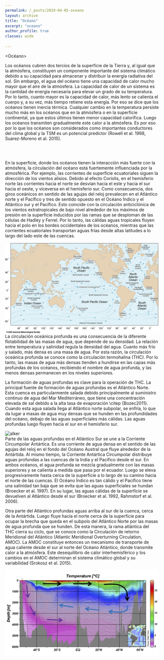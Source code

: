 ```yaml
---
permalink: /_posts/2019-04-05-oceano
layout: archive
title: "Océano"
excerpt: "oceano"
author_profile: true 
classes: wide

---
```

<Océano>

Los océanos cubren dos tercios de la superficie de la Tierra y, al igual que la atmósfera, constituyen un componente importante del sistema climático debido a su capacidad para almacenar y distribuir la energía radiativa del sol. Sin embargo, el agua del océano tiene una capacidad de calor mucho mayor que el aire de la atmósfera. La capacidad de calor de un sistema es la cantidad de energía necesaria para elevar un grado de su temperatura. Por lo tanto, cuanto mayor es la capacidad de calor, más lento se calienta el cuerpo y, a su vez, más tiempo retiene esta energía. Por eso se dice que los océanos tienen inercia térmica. Cualquier cambio en la temperatura persiste mucho más en los océanos que en la atmósfera o en la superficie continental, ya que estos últimos tienen menor capacidad calorífica. Luego los océanos transmiten gradualmente este calor a la atmósfera. Es por eso por lo que los océanos son considerados como importantes conductores del clima global y la TSM es un potencial predictor (Rowell et al. 1998, Suarez-Moreno et al. 2015). <br>

<br/><br/>

En la superficie, donde los océanos tienen la interacción más fuerte con la atmósfera, la circulación del océano está fuertemente influenciada por la atmosférica. Por ejemplo, las corrientes de superficie ecuatoriales siguen la dirección de los vientos alisios. Debido al efecto Coriolis, en el hemisferio norte las corrientes hacia el norte se desvían hacia el este y hacia el sur hacia el oeste, y viceversa en el hemisferio sur. Como consecuencia, dos giros oceánicos en sentido de las agujas del reloj prevalecen en el Atlántico norte y el Pacífico y tres de sentido opuesto en el Océano Índico y el Atlántico sur y el Pacífico. Esto coincide con la circulación anticiclónica de los vientos extratropicales de bajo nivel alrededor de los máximos de presión en la superficie inducidos por las ramas que se desploman de las células de Hadley y Ferrel. Por lo tanto, las cálidas aguas tropicales fluyen hacia el polo en los bordes occidentales de los océanos, mientras que las corrientes ecuatoriales transportan aguas frías desde altas latitudes a lo largo del lado este de las cuencas.


<img src="/assets/images/research/FIG6-SurfOceCurrents.png"
     alt="alker"
     width="600"
     description="Representación esquemática de las corrientes oceánicas superficiales impulsadas por el viento. Fuente oceanmotion.org."
     style="float: left; margin-right: 10px;" />

La circulación oceánica profunda es una consecuencia de la diferente flotabilidad de las masas de agua, que depende de su densidad. La relación entre temperatura y salinidad regula la densidad del agua. Cuanto más frío y salado, más densa es una masa de agua. Por esta razón, la circulación oceánica profunda se conoce como la circulación termohalina (THC). Por lo tanto, las masas de agua más densas tienden a hundirse en las capas más profundas de los océanos, recibiendo el nombre de agua profunda, y las menos densas permanecen en los niveles superiores. 


La formación de aguas profundas es clave para la operación de THC. La principal fuente de formación de aguas profundas es el Atlántico Norte. Esta cuenca es particularmente salada debido principalmente al suministro continuo de agua del Mar Mediterráneo, que tiene una concentración elevada de sal debido a la alta tasa de evaporación \citep {Bozec2011}. Cuando esta agua salada llega al Atlántico norte subpolar, se enfría, lo que da lugar a masas de agua muy densas que se hunden en las profundidades del océano, debajo de las aguas superficiales más cálidas. Las aguas profundas luego fluyen hacia el sur en el hemisferio sur. <br>

<img src="/assets/images/research/IG7-THC.png"
     alt="alker"
     width="600"
     description="Mapa esquemático de la circulación termohalina global. Tomado de Rahmstorf et al 2006."
     style="float: left; margin-right: 10px;" />

Parte de las aguas profundas en el Atlántico Sur se une a la Corriente Circumpolar Antártica. Es una corriente de agua densa en el sentido de las agujas del reloj en el fondo del Océano Austral que fluye alrededor de la Antártida. Al mismo tiempo, la Corriente Antártica Circumpolar distribuye aguas profundas a las cuencas de la India y el Pacífico desde el sur. En ambos océanos, el agua profunda se mezcla gradualmente con las masas superiores y se calienta a medida que pasa por el ecuador. Luego se eleva progresivamente hasta cerca de la superficie a lo largo de su camino hacia el norte de las cuencas. El Océano Índico es tan cálido y el Pacífico tiene una salinidad tan baja que se evita que las aguas superficiales se hundan (Broecker et al. 1997). En su lugar, las aguas cálidas de la superficie se devuelven al Atlántico desde el sur (Broecker et al. 1992, Rahmstorf et al. 2006). 


Otra parte del Atlántico profundas aguas arriba al sur de la cuenca, cerca de la Antártida. Luego fluye hacia el norte cerca de la superficie para ocupar la brecha que queda en el subpolo del Atlántico Norte por las masas de agua profunda que se hunden.  De esta manera, la rama atlántica del THC cierra su ciclo, que se conoce como la Circulación de retorno Meridional del Atlántico (Atlantic Meridional Overturning Circulation, AMOC). La AMOC constituye entonces un mecanismo de transporte de agua caliente desde el sur al norte del Océano Atlántico, donde transmite calor a la atmósfera. Este desequilibrio de calor interhemisférico y los cambios en el AMOC determinan el sistema climático global y su variabilidad (Srokosz et al. 2015).



<img src="/assets/images/research/FIG8-AMOC.png"
     alt="alker"
     width="600"
     description="Temperaturas en una sección del océano Atlántico de norte a sur y un diagrama esquemático de la AMOC. Las flechas negras indican el flujo de agua superficial cálidas. En el norte, flechas azules indican la circulación de las aguas Atlánticas profundas y en púrpura las aguas Antárticas profundas. La imagen ha sido adaptada de las imágenes del experimento de circulación oceánica global (World Ocean Circulation Experiment, www.ewoce.org). "
     style="float: left; margin-right: 10px;" />

